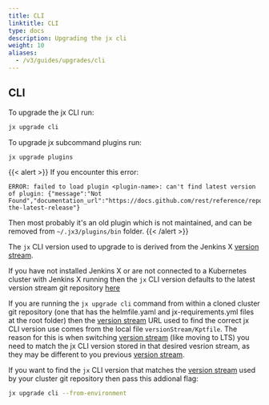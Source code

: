```yaml
---
title: CLI
linktitle: CLI
type: docs
description: Upgrading the jx cli
weight: 10
aliases:
  - /v3/guides/upgrades/cli
---
```


## CLI

To upgrade the jx CLI run:
```bash
jx upgrade cli
```

To upgrade jx subcommand plugins run:
```bash
jx upgrade plugins
```

{{< alert >}}
If you encounter this error:
```
ERROR: failed to load plugin <plugin-name>: can't find latest version of plugin: {"message":"Not Found","documentation_url":"https://docs.github.com/rest/reference/repos#get-the-latest-release"}
```
Then most probably it's an old plugin which is not maintained, and can be removed from `~/.jx3/plugins/bin` folder.
{{< /alert >}}

The `jx` CLI version used to upgrade to is derived from the Jenkins X [version stream](/about/concepts/version-stream/).  

If you have not installed Jenkins X or are not connected to a Kubernetes cluster with Jenkins X running then the `jx` CLI version defaults to the latest version stream git repository [here](https://github.com/jenkins-x/jxr-versions/blob/master/packages/jx.yml)

If you are running the `jx upgrade cli` command from within a cloned cluster git repository (one that has the helmfile.yaml and jx-requirements.yml files at the root folder) then the [version stream](/about/concepts/version-stream/) URL used to find the correct jx CLI version use comes from the local file `versionStream/Kptfile`.  The reason for this is when switching [version stream](/about/concepts/version-stream/) (like moving to LTS) you need to match the jx CLI version stored in that desired vesrion stream, as they may be different to you previous [version stream](/about/concepts/version-stream/).

If you want to find the `jx` CLI version that matches the [version stream](/about/concepts/version-stream/) used by your cluster git repository then pass this addional flag:

```bash
jx upgrade cli --from-environment
```
